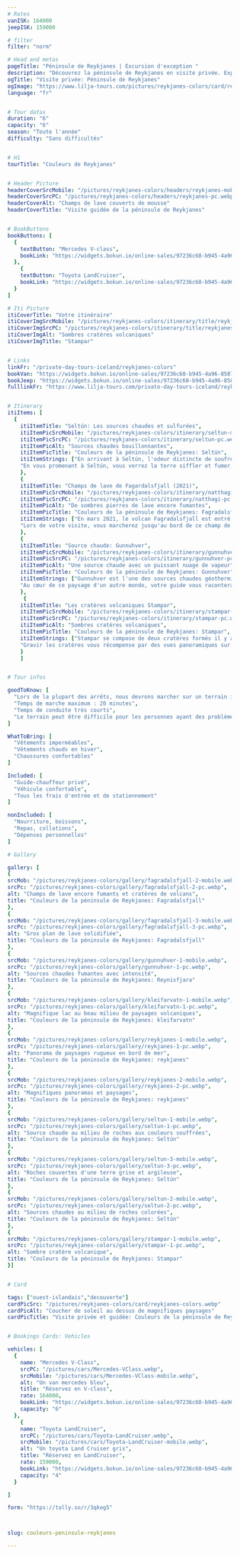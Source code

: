 ```yaml
---
# Rates
vanISK: 164000
jeepISK: 159000

# filter
filter: "norm"

# Head and metas
pageTitle: "Péninsule de Reykjanes | Excursion d'exception "
description: "Découvrez la péninsule de Reykjanes en visite privée. Explorez Seltún, Gunnuhver, Nátthagi et Stampar. Merveilles volcaniques vous attendent !"
ogTitle: "Visite privée: Péninsule de Reykjanes"
ogImage: "https://www.lilja-tours.com/pictures/reykjanes-colors/card/reykjanes-colors.webp"
language: "fr"


# Tour datas
duration: "6"
capacity: "6"
season: "Toute l'année"
difficulty: "Sans difficultés"


# H1
tourTitle: "Couleurs de Reykjanes"


# Header Picture
headerCoverSrcMobile: "/pictures/reykjanes-colors/headers/reykjanes-mobile.webp"
headerCoverSrcPC: "/pictures/reykjanes-colors/headers/reykjanes-pc.webp"
headerCoverAlt: "Champs de lave couverts de mousse"
headerCoverTitle: "Visite guidée de la péninsule de Reykjanes"


# BookButtons
bookButtons: [
  {
    textButton: "Mercedes V-class",
    bookLink: "https://widgets.bokun.io/online-sales/97236c68-b945-4a96-8587-660bdc4c45fd/experience-calendar/796567"
  },
    {
    textButton: "Toyota LandCruiser",
    bookLink: "https://widgets.bokun.io/online-sales/97236c68-b945-4a96-8587-660bdc4c45fd/experience-calendar/796870"
  }
]

# Iti Picture
itiCoverTitle: "Votre itinéraire"
itiCoverImgSrcMobile: "/pictures/reykjanes-colors/itinerary/title/reykjanes-mobile.webp"
itiCoverImgSrcPC: "/pictures/reykjanes-colors/itinerary/title/reykjanes-pc.webp"
itiCoverImgAlt: "Sombres cratères volcaniques"
itiCoverImgTitle: "Stampar"


# Links
linkFr: "/private-day-tours-iceland/reykjanes-colors"
bookVan: "https://widgets.bokun.io/online-sales/97236c68-b945-4a96-8587-660bdc4c45fd/experience-calendar/796567"
bookJeep: "https://widgets.bokun.io/online-sales/97236c68-b945-4a96-8587-660bdc4c45fd/experience-calendar/796870"
fulllinkFr: "https://www.lilja-tours.com/private-day-tours-iceland/reykjanes-colors"


# Itinerary
itiItems: [
  { 
    itiItemTitle: "Seltún: Les sources chaudes et sulfurées",
    itiItemPicSrcMobile: "/pictures/reykjanes-colors/itinerary/seltun-mobile.webp",
    itiItemPicSrcPC: "/pictures/reykjanes-colors/itinerary/seltun-pc.webp",
    itiItemPicAlt: "Sources chaudes bouillonnantes",
    itiItemPicTitle: "Couleurs de la péninsule de Reykjanes: Seltún",
    itiItemStrings: ["En arrivant à Seltún, l'odeur distincte de soufre est le premier signe de l'activité volcanique sous vos pieds. Cette zone géothermique de la péninsule de Reykjanes est animée par des marmites de boue bouillonnantes, des fumerolles et des dépôts minéraux colorés, révélant la puissance brute des forces souterraines de l'Islande.",
    "En vous promenant à Seltún, vous verrez la terre siffler et fumer, entourée de roches colorées transformées par l'activité hydrothermale. Le contraste saisissant des teintes rouges, jaunes et vertes contre le paysage fumant crée une expérience surréaliste, presque d'un autre monde. C'est un aperçu fascinant du cœur volcanique de l'Islande, incontournable pour les amoureux de la nature et les photographes."]
    },
    {
    itiItemTitle: "Champs de lave de Fagardalsfjall (2021)",
    itiItemPicSrcMobile: "/pictures/reykjanes-colors/itinerary/natthagi-mobile.webp",
    itiItemPicSrcPC: "/pictures/reykjanes-colors/itinerary/natthagi-pc.webp",
    itiItemPicAlt: "De sombres pierres de lave encore fumantes",
    itiItemPicTitle: "Couleurs de la péninsule de Reykjanes: Fagradalsfjall",
    itiItemStrings: ["En mars 2021, le volcan Fagradalsfjall est entré en éruption, marquant le début d'un nouveau cycle volcanique en Islande. Cette éruption a duré six mois, remodelant radicalement le paysage. Aujourd'hui, le champ de lave reste actif, dégageant encore de la chaleur provenant des profondeurs de la terre.",
    "Lors de votre visite, vous marcherez jusqu'au bord de ce champ de lave fraîchement formé, où les roches noires et rugueuses témoignent de la puissance de l'activité volcanique. C'est une occasion unique de découvrir une terre nouvellement née et de ressentir de près les forces géologiques dynamiques de l'Islande."]
    },
    {
    itiItemTitle: "Source chaude: Gunnuhver",
    itiItemPicSrcMobile: "/pictures/reykjanes-colors/itinerary/gunnuhver-mobile.webp",
    itiItemPicSrcPC: "/pictures/reykjanes-colors/itinerary/gunnuhver-pc.webp",
    itiItemPicAlt: "Une source chaude avec un puissant nuage de vapeur",
    itiItemPicTitle: "Couleurs de la péninsule de Reykjanes: Gunnuhver",
    itiItemStrings: ["Gunnuhver est l'une des sources chaudes géothermiques les plus puissantes d'Islande, réputée pour sa taille imposante et son intensité. Dès le parking, vous pouvez entendre le rugissement des fumerolles. En vous approchant, vous serez enveloppé dans un immense nuage de vapeur, ressentant la chaleur et l'odeur de soufre dans l'air.",
    "Au cœur de ce paysage d'un autre monde, votre guide vous racontera la légende inquiétante de Gunnuhver, nommée d'après un fantôme censé être piégé dans la source bouillante. Cette histoire captivante ajoute une touche mystique à cette expérience déjà surréaliste."]
    },
     {
    itiItemTitle: "Les cratères volcaniques Stampar",
    itiItemPicSrcMobile: "/pictures/reykjanes-colors/itinerary/stampar-mobile.webp",
    itiItemPicSrcPC: "/pictures/reykjanes-colors/itinerary/stampar-pc.webp",
    itiItemPicAlt: "Sombres cratères volcaniques",
    itiItemPicTitle: "Couleurs de la péninsule de Reykjanes: Stampar",
    itiItemStrings: ["Stampar se compose de deux cratères formés il y a environ 2000 ans sur la partie ouest de la péninsule de Reykjanes. Cette région est remarquablement désolée, avec de vastes étendues de roches volcaniques noires créant un paysage surréaliste, semblable à celui de la lune.", 
    "Gravir les cratères vous récompense par des vues panoramiques sur ce terrain spectaculaire, révélant la beauté brute de l'origine volcanique de l'Islande. C'est un lieu envoûtant qui offre un aperçu unique du passé géologique de l'île et est incontournable pour les amoureux de la nature et les photographes."]
    }
    ]


# Tour infos

goodToKnow: [  
  "Lors de la plupart des arrêts, nous devrons marcher sur un terrain irrégulier",  
  "Temps de marche maximum : 20 minutes",  
  "Temps de conduite très courts",  
  "Le terrain peut être difficile pour les personnes ayant des problèmes de mobilité"  
]

WhatToBring: [  
  "Vêtements imperméables",  
  "Vêtements chauds en hiver",  
  "Chaussures confortables"  
]

Included: [  
  "Guide-chauffeur privé",  
  "Véhicule confortable",  
  "Tous les frais d'entrée et de stationnement"  
]

nonIncluded: [  
  "Nourriture, boissons",  
  "Repas, collations",  
  "Dépenses personnelles"  
]

# Gallery

gallery: [
{
srcMob: "/pictures/reykjanes-colors/gallery/fagradalsfjall-2-mobile.webp",
srcPc: "/pictures/reykjanes-colors/gallery/fagradalsfjall-2-pc.webp",
alt: "Champs de lave encore fumants et cratères de volcans",
title: "Couleurs de la péninsule de Reykjanes: Fagradalsfjall"
},    
{
srcMob: "/pictures/reykjanes-colors/gallery/fagradalsfjall-3-mobile.webp",
srcPc: "/pictures/reykjanes-colors/gallery/fagradalsfjall-3-pc.webp",
alt: "Gros plan de lave solidifiée",
title: "Couleurs de la péninsule de Reykjanes: Fagradalsfjall"
},
{
srcMob: "/pictures/reykjanes-colors/gallery/gunnuhver-1-mobile.webp",
srcPc: "/pictures/reykjanes-colors/gallery/gunnuhver-1-pc.webp",
alt: "Sources chaudes fumantes avec intensité",
title: "Couleurs de la péninsule de Reykjanes: Reynisfjara"
},  
{
srcMob: "/pictures/reykjanes-colors/gallery/kleifarvatn-1-mobile.webp",
srcPc: "/pictures/reykjanes-colors/gallery/kleifarvatn-1-pc.webp",
alt: "Magnifique lac au beau milieu de paysages volcaniques",
title: "Couleurs de la péninsule de Reykjanes: kleifarvatn"
},  
{
srcMob: "/pictures/reykjanes-colors/gallery/reykjanes-1-mobile.webp",
srcPc: "/pictures/reykjanes-colors/gallery/reykjanes-1-pc.webp",
alt: "Panorama de paysages rugueux en bord de mer",
title: "Couleurs de la péninsule de Reykjanes: reykjanes"
},   
{
srcMob: "/pictures/reykjanes-colors/gallery/reykjanes-2-mobile.webp",
srcPc: "/pictures/reykjanes-colors/gallery/reykjanes-2-pc.webp",
alt: "Magnifiques panoramas et paysages",
title: "Couleurs de la péninsule de Reykjanes: reykjanes"
},    
{
srcMob: "/pictures/reykjanes-colors/gallery/seltun-1-mobile.webp",
srcPc: "/pictures/reykjanes-colors/gallery/seltun-1-pc.webp",
alt: "Source chaude au milieu de roches aux couleurs souffrées",
title: "Couleurs de la péninsule de Reykjanes: Seltún"
},  
{
srcMob: "/pictures/reykjanes-colors/gallery/seltun-3-mobile.webp",
srcPc: "/pictures/reykjanes-colors/gallery/seltun-3-pc.webp",
alt: "Roches couvertes d'une terre grise et argileuse",
title: "Couleurs de la péninsule de Reykjanes: Seltún"
},  
{
srcMob: "/pictures/reykjanes-colors/gallery/seltun-2-mobile.webp",
srcPc: "/pictures/reykjanes-colors/gallery/seltun-2-pc.webp",
alt: "Sources chaudes au milieu de roches colorées",
title: "Couleurs de la péninsule de Reykjanes: Seltún"
},  
{
srcMob: "/pictures/reykjanes-colors/gallery/stampar-1-mobile.webp",
srcPc: "/pictures/reykjanes-colors/gallery/stampar-1-pc.webp",
alt: "Sombre cratère volcanique",
title: "Couleurs de la péninsule de Reykjanes: Stampar"
}]


# Card

tags: ["ouest-islandais","decouverte"]
cardPicSrc: "/pictures/reykjanes-colors/card/reykjanes-colors.webp"
cardPicAlt: "Coucher de soleil au dessus de magnifiques paysages"
cardPicTitle: "Visite privée et guidée: Couleurs de la péninsule de Reykjanes"


# Bookings Cards: Vehicles

vehicles: [
  {
    name: "Mercedes V-Class",
    srcPC: "/pictures/cars/Mercedes-VClass.webp",
    srcMobile: "/pictures/cars/Mercedes-VClass-mobile.webp",
    alt: "Un van mercedes bleu",
    title: "Réservez en V-class",
    rate: 164000,
    bookLink: "https://widgets.bokun.io/online-sales/97236c68-b945-4a96-8587-660bdc4c45fd/experience-calendar/796567",
    capacity: "6"
  },
    {
    name: "Toyota LandCruiser",
    srcPC: "/pictures/cars/Toyota-LandCruiser.webp",
    srcMobile: "/pictures/cars/Toyota-LandCruiser-mobile.webp",
    alt: "Un toyota Land Cruiser gris",
    title: "Réservez en LandCruiser",
    rate: 159000,
    bookLink: "https://widgets.bokun.io/online-sales/97236c68-b945-4a96-8587-660bdc4c45fd/experience-calendar/796870",
    capacity: "4"
  }

]

form: "https://tally.so/r/3qkog5"



slug: couleurs-peninsule-reykjanes

---
```

